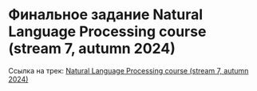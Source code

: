 # Финальное задание Natural Language Processing course (stream 7, autumn 2024)
Ссылка на трек: [Natural Language Processing course (stream 7, autumn 2024)](https://ods.ai/tracks/nlp-course-autumn-2024)
